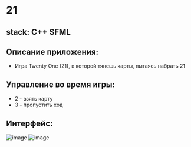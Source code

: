 # 21
## stack: C++ SFML
## Описание приложения:
- Игра Twenty One (21), в которой тянешь карты, пытаясь набрать 21
## Управление во время игры:
- 2 - взять карту
- 3 - пропустить ход
## Интерфейс:
![image](https://github.com/VKJN/21/assets/137274684/c1817c7d-30f7-41b8-bca1-c13470c9aec8)
![image](https://github.com/VKJN/21/assets/137274684/4cc287a7-ddf1-4672-b9f3-63462828c86d)
